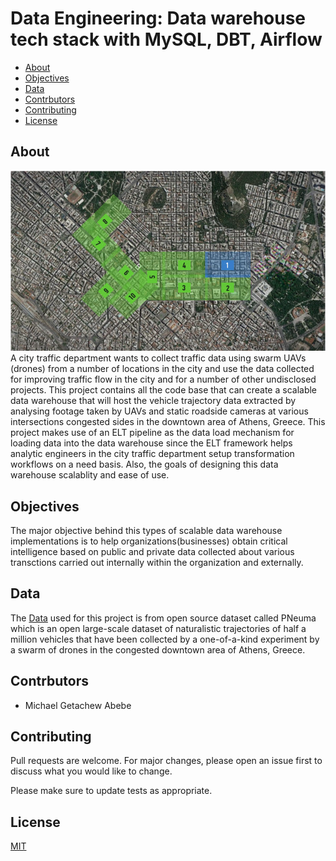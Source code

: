 # Data Engineering: Data warehouse tech stack with MySQL, DBT, Airflow

<!-- Table of contents -->
- [About](#about)
- [Objectives](#objectives)
- [Data](#data)
- [Contrbutors](#contrbutors)
- [Contributing](#contributing)
- [License](#license)

## About
<!-- import an image -->
![flow-diagram](./img/Site_Map.png)
A city traffic department wants to collect traffic data using swarm UAVs (drones) from a number of locations in the city and use the data collected for improving traffic flow in the city and for a number of other undisclosed projects. This project contains all the code base that can create a scalable data warehouse that will host the vehicle trajectory data extracted by analysing footage taken by UAVs and static roadside cameras at various intersections congested sides in the downtown area of Athens, Greece.
This project makes use of an ELT pipeline as the data load mechanism for loading data into the data warehouse since the ELT framework helps analytic engineers in the city traffic department setup transformation workflows on a need basis. Also, the goals of designing this data warehouse scalablity and ease of use.

## Objectives
The major objective behind this types of scalable data warehouse implementations is to help organizations(businesses) obtain critical intelligence based on public and private data collected about various transctions carried out internally within the organization and externally.

## Data
The [Data](https://open-traffic.epfl.ch/index.php/downloads/#1599047632450-ebe509c8-1330) used for this project is from open source dataset called PNeuma which is an open large-scale dataset of naturalistic trajectories of half a million vehicles that have been collected by a one-of-a-kind experiment by a swarm of drones in the congested downtown area of Athens, Greece. 

## Contrbutors
- Michael Getachew Abebe

## Contributing
Pull requests are welcome. For major changes, please open an issue first to discuss what you would like to change.

Please make sure to update tests as appropriate.


## License
[MIT](https://choosealicense.com/licenses/mit/)